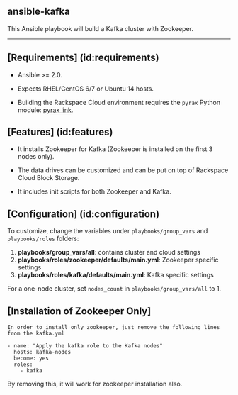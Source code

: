 ansible-kafka
---------
This Ansible playbook will build a Kafka cluster with Zookeeper.


---




## [Requirements] (id:requirements)

- Ansible >= 2.0.

- Expects RHEL/CentOS 6/7 or Ubuntu 14 hosts.

- Building the Rackspace Cloud environment requires the `pyrax` Python module: [pyrax link](https://github.com/rackspace/pyrax).


## [Features] (id:features)

- It installs Zookeeper for Kafka (Zookeeper is installed on the first 3 nodes only).



- The data drives can be customized and can be put on top of Rackspace Cloud Block Storage.

- It includes init scripts for both Zookeeper and Kafka.



  



## [Configuration] (id:configuration)

To customize, change the variables under `playbooks/group_vars` and `playbooks/roles` folders:

1. **playbooks/group_vars/all**: contains cluster and cloud settings
1. **playbooks/roles/zookeeper/defaults/main.yml**: Zookeeper specific settings
1. **playbooks/roles/kafka/defaults/main.yml**: Kafka specific settings

For a one-node cluster, set `nodes_count` in `playbooks/group_vars/all` to 1.

## [Installation of Zookeeper Only]
```
In order to install only zookeeper, just remove the following lines from the kafka.yml

- name: "Apply the kafka role to the Kafka nodes"
  hosts: kafka-nodes
  become: yes
  roles:
    - kafka
````    
By removing this, it will work for zookeeper installation also.
